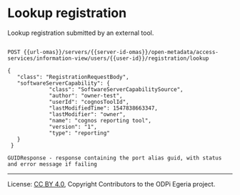 <!-- SPDX-License-Identifier: CC-BY-4.0 -->
<!-- Copyright Contributors to the ODPi Egeria project. -->

# Lookup registration

Lookup registration submitted by an external tool.

```

POST {{url-omas}}/servers/{{server-id-omas}}/open-metadata/access-services/information-view/users/{{user-id}}/registration/lookup

{
   "class": "RegistrationRequestBody",
   "softwareServerCapability": {
             "class": "SoftwareServerCapabilitySource",
             "author": "owner-test",
             "userId": "cognosToolId",
             "lastModifiedTime": 1547838663347,
             "lastModifier": "owner",
             "name": "cognos reporting tool",
             "version": "1",
             "type": "reporting"
   }
 }

GUIDResponse - response containing the port alias guid, with status and error message if failing

```
----
License: [CC BY 4.0](https://creativecommons.org/licenses/by/4.0/),
Copyright Contributors to the ODPi Egeria project.







